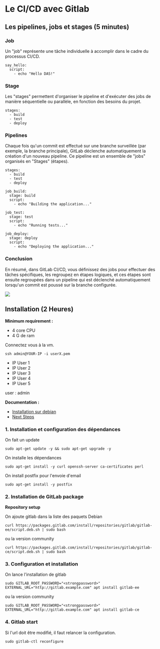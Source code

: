 # Le CI/CD avec Gitlab 

## Les pipelines, jobs et stages (5 minutes)

### Job 
Un "job" représente une tâche individuelle à accomplir dans le cadre du processus CI/CD. 

```
say_hello:
  script:
    - echo "Hello DAS!"
```

### Stage 
Les "stages" permettent d'organiser le pipeline et d'exécuter 
des jobs de manière séquentielle ou parallèle, en fonction des besoins du projet.

```
stages:
  - build
  - test
  - deploy
```

### Pipelines
Chaque fois qu'un commit est effectué sur une branche surveillée (par exemple, la branche principale), 
GitLab déclenche automatiquement la création d'un nouveau pipeline. Ce pipeline est un ensemble de "jobs" organisés en "Stages" (étapes).  

```
stages:
  - build
  - test
  - deploy

job_build:
  stage: build
  script:
    - echo "Building the application..."

job_test:
  stage: test
  script:
    - echo "Running tests..."

job_deploy:
  stage: deploy
  script:
    - echo "Deploying the application..."
```
### Conclusion 
En résumé, dans GitLab CI/CD, vous définissez des jobs pour effectuer des tâches spécifiques, 
les regroupez en étapes logiques, et ces étapes sont ensuite regroupées dans un pipeline qui 
est déclenché automatiquement lorsqu'un commit est poussé sur la branche configurée.

![](https://docs.gitlab.com/ee/ci/jobs/img/pipeline_grouped_jobs_v14_2.png)

## Installation (2 Heures) 
**Minimum requirement :**
- 4 core CPU
- 4 G de ram

Connectez vous à la vm.

```
ssh admin@YOUR-IP -i userX.pem
```

- IP User 1  
- IP User 2
- IP User 3
- IP User 4
- IP User 5  

user : admin

**Documentation :** 
- [Installation sur debian](https://about.gitlab.com/install/#debian)
- [Next Steps](https://docs.gitlab.com/ee/install/next_steps.html)
  

### 1. Installation et configuration des dépendances

On fait un update 
 
```
sudo apt-get update -y && sudo apt-get upgrade -y
```

On installe les dépendances 
```
sudo apt-get install -y curl openssh-server ca-certificates perl
```

On install postfix pour l'envoie d'email  

```
sudo apt-get install -y postfix
```

### 2. Installation de GitLab package 
**Repository setup**

On ajoute gitlab dans la liste des paquets Debian 

```
curl https://packages.gitlab.com/install/repositories/gitlab/gitlab-ee/script.deb.sh | sudo bash
```
ou la version community

```
curl https://packages.gitlab.com/install/repositories/gitlab/gitlab-ce/script.deb.sh | sudo bash
```

### 3. Configuration et installation


On lance l'installation de gitlab

```
sudo GITLAB_ROOT_PASSWORD="<strongpassword>" EXTERNAL_URL="http://gitlab.example.com" apt install gitlab-ee
```
ou la version community
```
sudo GITLAB_ROOT_PASSWORD="<strongpassword>" EXTERNAL_URL="http://gitlab.example.com" apt install gitlab-ce
```

### 4. Gitlab start

Si l'url doit être modifié, il faut relancer la configuration.

```
sudo gitlab-ctl reconfigure
```




